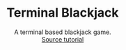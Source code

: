 <h1 align=center>
	Terminal Blackjack
</h1>

<p align=center>
	A terminal based blackjack game.<br>
	<a href=https://youtu.be/eWRfhZUzrAc title="Python for Beginners – Full Course [Programming Tutorial]">Source tutorial</a>
</p>
